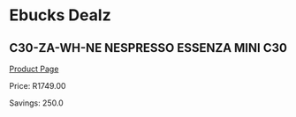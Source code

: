 
# Ebucks Dealz
## C30-ZA-WH-NE NESPRESSO ESSENZA MINI C30
[Product Page](https://www.ebucks.com/web/shop/productSelected.do?prodId=1158943099&catId=704984897)

Price: R1749.00

Savings: 250.0


	